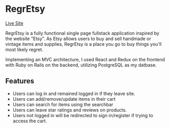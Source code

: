 # RegrEtsy

[Live Site](https://theregretsy.herokuapp.com/#/)


RegrEtsy is a fully functional single page fullstack application inspired by the website "Etsy". As Etsy allows users to buy and sell handmade or vintage items and supplies, RegrEtsy is a place you go to buy things you'll most likely regret.

Implementing an MVC architecture, I used React and Redux on the frontend with Ruby on Rails on the backend, utilizing PostgreSQL as my datbase. 

## Features

* Users can log in and remained logged in if they leave site.
* Users can add/remove/update items in their cart
* Users can search for items using the searchbar
* Users can leave star ratings and reviews on products.
* Users not logged in will be redirected to sign in/register if trying to access the cart.

# 
